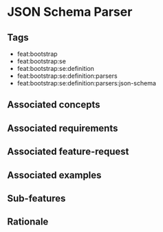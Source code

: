 # JSON Schema Parser



## Tags

- feat:bootstrap
- feat:bootstrap:se
- feat:bootstrap:se:definition
- feat:bootstrap:se:definition:parsers
- feat:bootstrap:se:definition:parsers:json-schema

## Associated concepts

## Associated requirements

## Associated feature-request

## Associated examples

## Sub-features

## Rationale